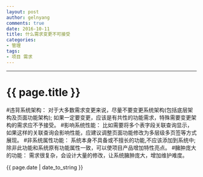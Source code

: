 ```yaml
---
layout: post
author: gelnyang
comments: true
date: 2016-10-11
title: 什么需求变更不可接受
categories:
- 管理
tags:
- 项目 需求
---
```

---
# {{ page.title }} #

#违背系统架构： 对于大多数需求变更来说，尽量不要变更系统架构(包括底层架构及页面功能架构); 如果一定要变更，应该是有共性的功能需求，特殊需要变更架构的需求应不予接受。
#影响系统性能： 比如需要将多个表字段关联查询显示，如果这样的关联查询会影响性能，应建议调整页面功能修改为多层级多页签等方式展现。
#非系统属性功能： 系统本身不具备或不擅长的功能,不应该添加到系统中; 除非此功能和系统原有功能属性一致，可以使项目产品增加特性亮点。
#臃肿庞大的功能： 需求很复杂，会设计大量的修改，让系统臃肿庞大，增加维护难度。

{{ page.date | date_to_string }}
